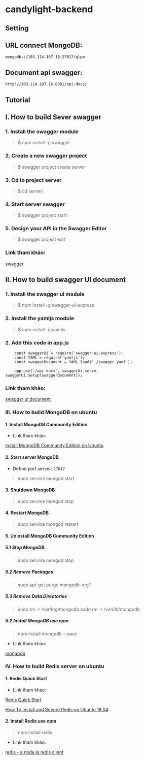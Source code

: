# candylight-backend

Setting
---
## URL connect MongoDB: 
    mongodb://103.114.107.16:27017/qlpm
## Document api swagger:
    http://103.114.107.16:8001/api-docs/
    
 
Tutorial
---
## I. How to build Sever swagger 
### 1. Install the swagger module
> $ npm install -g swagger

### 2. Create a new swagger project
> $ swagger project create server

### 3. Cd to project server
> $ cd server/

### 4. Start server swagger
> $ swagger project start

### 5. Design your API in the Swagger Editor
> $ swagger project edit

### Link tham khảo:

[swagger](https://www.npmjs.com/package/swagger)


## II. How to build swagger UI document
### 1. Install the swagger ui module
> $ npm install -g swagger-ui-express

### 2. Install the yamljs module
> $ npm install -g yamljs

### 2. Add this code in app.js
```nodejs
    const swaggerUi = require('swagger-ui-express');
    const YAML = require('yamljs');
    const swaggerDocument = YAML.load('./swagger.yaml');
    
    app.use('/api-docs', swaggerUi.serve, swaggerUi.setup(swaggerDocument));
```

### Link tham khảo:

[swagger ui document](https://www.npmjs.com/package/swagger-ui-express)

### III. How to build MongoDB on ubuntu
#### 1. Install MongoDB Community Edition 

- Link tham khảo:

[Install MongoDB Community Edition on Ubuntu](https://docs.mongodb.com/manual/tutorial/install-mongodb-on-ubuntu/)

#### 2. Start server MongoDB

- Define port server: `27017`

> sudo service mongod start

#### 3. Shutdown MongoDB

> sudo service mongod stop

#### 4. Restart MongoDB

> sudo service mongod restart

#### 5. Uninstall MongoDB Community Edition
##### 5.1 Stop MongoDB.  

> sudo service mongod stop

##### 5.2 Remove Packages

> sudo apt-get purge mongodb-org*

##### 5.3 Remove Data Directories

> sudo rm -r /var/log/mongodb
> sudo rm -r /var/lib/mongodb

##### 5.2 Install MongoDB use npm

> npm install mongodb --save

- Link tham khảo:

[mongodb](https://www.npmjs.com/package/mongodb)

### IV. How to build Redis server on ubuntu
#### 1. Redis Quick Start

- Link tham khảo:

[Redis Quick Start](https://redis.io/topics/quickstart)

[How To Install and Secure Redis on Ubuntu 18.04](https://www.digitalocean.com/community/tutorials/how-to-install-and-secure-redis-on-ubuntu-18-04)

#### 2. Install Redis use npm

> npm install redis

- Link tham khảo:

[redis - a node.js redis client](https://www.npmjs.com/package/redis)
